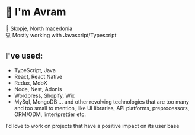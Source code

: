 # 👋 I'm Avram
📍 Skopje, North macedonia  
:computer: Mostly working with Javascript/Typescript  

## I've used:
- TypeScript, Java
- React, React Native
- Redux, MobX
- Node, Nest, Adonis
- Wordpress, Shopify, Wix
- MySql, MongoDB
... and other revolving technologies that are too many and too small to mention, like UI libraries, API platforms, preprocessors, ORM/ODM, linter/prettier etc.  

I'd love to work on projects that have a positive impact on its user base
